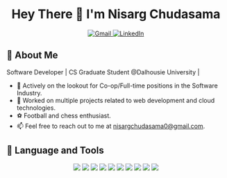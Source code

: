 <h1 align="center">Hey There 👋 I'm Nisarg Chudasama</h1>

<p align="center">
  <a href="mailto:nisargchudasama0@gmail.com">
    <img src="https://img.shields.io/badge/Gmail-D14836?style=for-the-badge&logo=gmail&logoColor=white" alt="Gmail"/>
  </a>
  <a href="https://www.linkedin.com/in/nisarg-chudasama/">
    <img src="https://img.shields.io/badge/LinkedIn-0077B5?style=for-the-badge&logo=linkedin&logoColor=white" alt="LinkedIn"/>
  </a>
</p>

## 🧔 About Me

Software Developer | CS Graduate Student @Dalhousie University | 

- 🔭 Actively on the lookout for Co-op/Full-time positions in the Software Industry.
- 🌱 Worked on multiple projects related to web development and cloud technologies.
- ⚽ Football and chess enthusiast.
- 📫 Feel free to reach out to me at [nisargchudasama0@gmail.com](mailto:nisargchudasama0@gmail.com).

## 🔧 Language and Tools

<p align="center">
  <!-- Docker -->
  <img src="https://img.shields.io/badge/Docker-2496ED?style=for-the-badge&logo=docker&logoColor=white"/>
  <!-- AWS -->
  <img src="https://img.shields.io/badge/AWS-232F3E?style=for-the-badge&logo=amazonaws&logoColor=white"/>
  <!-- Node.js -->
  <img src="https://img.shields.io/badge/Node.js-339933?style=for-the-badge&logo=nodedotjs&logoColor=white"/>
  <!-- Express.js -->
  <img src="https://img.shields.io/badge/Express.js-000000?style=for-the-badge&logo=express&logoColor=white"/>
  <!-- React -->
  <img src="https://img.shields.io/badge/React-20232A?style=for-the-badge&logo=react&logoColor=61DAFB"/>
  <!-- Angular -->
  <img src="https://img.shields.io/badge/Angular-DD0031?style=for-the-badge&logo=angular&logoColor=white"/>
  <!-- Vue.js -->
  <img src="https://img.shields.io/badge/Vue.js-4FC08D?style=for-the-badge&logo=vuedotjs&logoColor=white"/>
  <!-- Sass -->
  <img src="https://img.shields.io/badge/Sass-CC6699?style=for-the-badge&logo=sass&logoColor=white"/>
  <!-- TypeScript -->
  <img src="https://img.shields.io/badge/TypeScript-3178C6?style=for-the-badge&logo=typescript&logoColor=white"/>
  <!-- JavaScript -->
  <img src="https://img.shields.io/badge/JavaScript-F7DF1E?style=for-the-badge&logo=javascript&logoColor=black"/>
</p>
